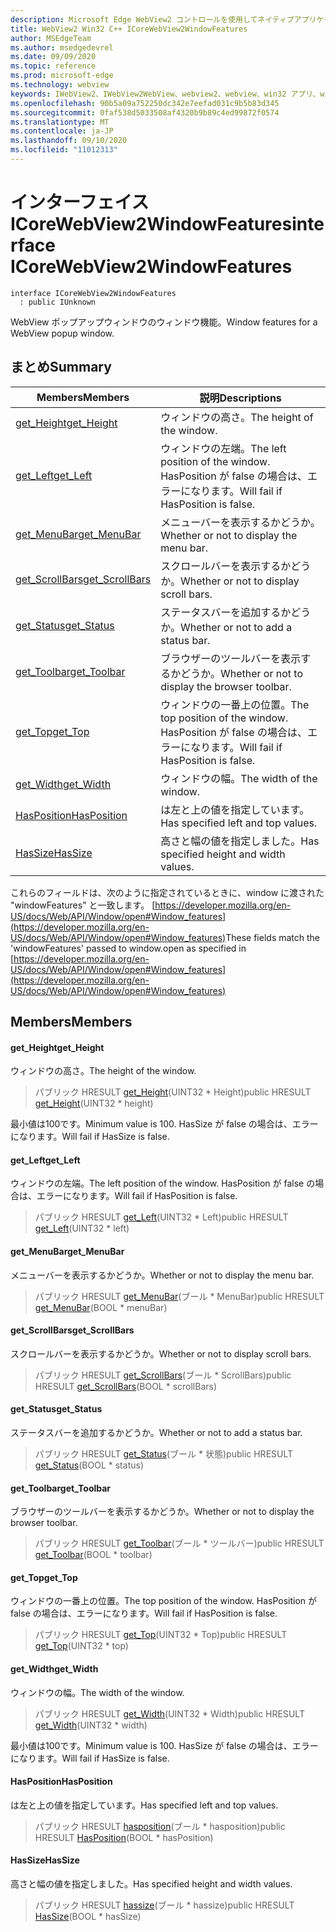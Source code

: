 ```yaml
---
description: Microsoft Edge WebView2 コントロールを使用してネイティブアプリケーションに web 技術 (HTML、CSS、JavaScript) を埋め込む
title: WebView2 Win32 C++ ICoreWebView2WindowFeatures
author: MSEdgeTeam
ms.author: msedgedevrel
ms.date: 09/09/2020
ms.topic: reference
ms.prod: microsoft-edge
ms.technology: webview
keywords: IWebView2、IWebView2WebView、webview2、webview、win32 アプリ、win32、edge、ICoreWebView2、ICoreWebView2Controller、browser control、edge html、ICoreWebView2WindowFeatures
ms.openlocfilehash: 90b5a09a752250dc342e7eefad031c9b5b83d345
ms.sourcegitcommit: 0faf538d5033508af4320b9b89c4ed99872f0574
ms.translationtype: MT
ms.contentlocale: ja-JP
ms.lasthandoff: 09/10/2020
ms.locfileid: "11012313"
---
```

# <span data-ttu-id="48964-104">インターフェイス ICoreWebView2WindowFeatures</span><span class="sxs-lookup"><span data-stu-id="48964-104">interface ICoreWebView2WindowFeatures</span></span> 

```
interface ICoreWebView2WindowFeatures
  : public IUnknown
```

<span data-ttu-id="48964-105">WebView ポップアップウィンドウのウィンドウ機能。</span><span class="sxs-lookup"><span data-stu-id="48964-105">Window features for a WebView popup window.</span></span>

## <span data-ttu-id="48964-106">まとめ</span><span class="sxs-lookup"><span data-stu-id="48964-106">Summary</span></span>

 <span data-ttu-id="48964-107">Members</span><span class="sxs-lookup"><span data-stu-id="48964-107">Members</span></span>                        | <span data-ttu-id="48964-108">説明</span><span class="sxs-lookup"><span data-stu-id="48964-108">Descriptions</span></span>
--------------------------------|---------------------------------------------
[<span data-ttu-id="48964-109">get_Height</span><span class="sxs-lookup"><span data-stu-id="48964-109">get_Height</span></span>](#get_height) | <span data-ttu-id="48964-110">ウィンドウの高さ。</span><span class="sxs-lookup"><span data-stu-id="48964-110">The height of the window.</span></span>
[<span data-ttu-id="48964-111">get_Left</span><span class="sxs-lookup"><span data-stu-id="48964-111">get_Left</span></span>](#get_left) | <span data-ttu-id="48964-112">ウィンドウの左端。</span><span class="sxs-lookup"><span data-stu-id="48964-112">The left position of the window.</span></span> <span data-ttu-id="48964-113">HasPosition が false の場合は、エラーになります。</span><span class="sxs-lookup"><span data-stu-id="48964-113">Will fail if HasPosition is false.</span></span>
[<span data-ttu-id="48964-114">get_MenuBar</span><span class="sxs-lookup"><span data-stu-id="48964-114">get_MenuBar</span></span>](#get_menubar) | <span data-ttu-id="48964-115">メニューバーを表示するかどうか。</span><span class="sxs-lookup"><span data-stu-id="48964-115">Whether or not to display the menu bar.</span></span>
[<span data-ttu-id="48964-116">get_ScrollBars</span><span class="sxs-lookup"><span data-stu-id="48964-116">get_ScrollBars</span></span>](#get_scrollbars) | <span data-ttu-id="48964-117">スクロールバーを表示するかどうか。</span><span class="sxs-lookup"><span data-stu-id="48964-117">Whether or not to display scroll bars.</span></span>
[<span data-ttu-id="48964-118">get_Status</span><span class="sxs-lookup"><span data-stu-id="48964-118">get_Status</span></span>](#get_status) | <span data-ttu-id="48964-119">ステータスバーを追加するかどうか。</span><span class="sxs-lookup"><span data-stu-id="48964-119">Whether or not to add a status bar.</span></span>
[<span data-ttu-id="48964-120">get_Toolbar</span><span class="sxs-lookup"><span data-stu-id="48964-120">get_Toolbar</span></span>](#get_toolbar) | <span data-ttu-id="48964-121">ブラウザーのツールバーを表示するかどうか。</span><span class="sxs-lookup"><span data-stu-id="48964-121">Whether or not to display the browser toolbar.</span></span>
[<span data-ttu-id="48964-122">get_Top</span><span class="sxs-lookup"><span data-stu-id="48964-122">get_Top</span></span>](#get_top) | <span data-ttu-id="48964-123">ウィンドウの一番上の位置。</span><span class="sxs-lookup"><span data-stu-id="48964-123">The top position of the window.</span></span> <span data-ttu-id="48964-124">HasPosition が false の場合は、エラーになります。</span><span class="sxs-lookup"><span data-stu-id="48964-124">Will fail if HasPosition is false.</span></span>
[<span data-ttu-id="48964-125">get_Width</span><span class="sxs-lookup"><span data-stu-id="48964-125">get_Width</span></span>](#get_width) | <span data-ttu-id="48964-126">ウィンドウの幅。</span><span class="sxs-lookup"><span data-stu-id="48964-126">The width of the window.</span></span>
[<span data-ttu-id="48964-127">HasPosition</span><span class="sxs-lookup"><span data-stu-id="48964-127">HasPosition</span></span>](#hasposition) | <span data-ttu-id="48964-128">は左と上の値を指定しています。</span><span class="sxs-lookup"><span data-stu-id="48964-128">Has specified left and top values.</span></span>
[<span data-ttu-id="48964-129">HasSize</span><span class="sxs-lookup"><span data-stu-id="48964-129">HasSize</span></span>](#hassize) | <span data-ttu-id="48964-130">高さと幅の値を指定しました。</span><span class="sxs-lookup"><span data-stu-id="48964-130">Has specified height and width values.</span></span>

<span data-ttu-id="48964-131">これらのフィールドは、次のように指定されているときに、window に渡された "windowFeatures" と一致します。 [https://developer.mozilla.org/en-US/docs/Web/API/Window/open#Window_features](https://developer.mozilla.org/en-US/docs/Web/API/Window/open#Window_features)</span><span class="sxs-lookup"><span data-stu-id="48964-131">These fields match the 'windowFeatures' passed to window.open as specified in [https://developer.mozilla.org/en-US/docs/Web/API/Window/open#Window_features](https://developer.mozilla.org/en-US/docs/Web/API/Window/open#Window_features)</span></span>

## <span data-ttu-id="48964-132">Members</span><span class="sxs-lookup"><span data-stu-id="48964-132">Members</span></span>

#### <span data-ttu-id="48964-133">get_Height</span><span class="sxs-lookup"><span data-stu-id="48964-133">get_Height</span></span> 

<span data-ttu-id="48964-134">ウィンドウの高さ。</span><span class="sxs-lookup"><span data-stu-id="48964-134">The height of the window.</span></span>

> <span data-ttu-id="48964-135">パブリック HRESULT [get_Height](#get_height)(UINT32 \* Height)</span><span class="sxs-lookup"><span data-stu-id="48964-135">public HRESULT [get_Height](#get_height)(UINT32 \* height)</span></span>

<span data-ttu-id="48964-136">最小値は100です。</span><span class="sxs-lookup"><span data-stu-id="48964-136">Minimum value is 100.</span></span> <span data-ttu-id="48964-137">HasSize が false の場合は、エラーになります。</span><span class="sxs-lookup"><span data-stu-id="48964-137">Will fail if HasSize is false.</span></span>

#### <span data-ttu-id="48964-138">get_Left</span><span class="sxs-lookup"><span data-stu-id="48964-138">get_Left</span></span> 

<span data-ttu-id="48964-139">ウィンドウの左端。</span><span class="sxs-lookup"><span data-stu-id="48964-139">The left position of the window.</span></span> <span data-ttu-id="48964-140">HasPosition が false の場合は、エラーになります。</span><span class="sxs-lookup"><span data-stu-id="48964-140">Will fail if HasPosition is false.</span></span>

> <span data-ttu-id="48964-141">パブリック HRESULT [get_Left](#get_left)(UINT32 \* Left)</span><span class="sxs-lookup"><span data-stu-id="48964-141">public HRESULT [get_Left](#get_left)(UINT32 \* left)</span></span>

#### <span data-ttu-id="48964-142">get_MenuBar</span><span class="sxs-lookup"><span data-stu-id="48964-142">get_MenuBar</span></span> 

<span data-ttu-id="48964-143">メニューバーを表示するかどうか。</span><span class="sxs-lookup"><span data-stu-id="48964-143">Whether or not to display the menu bar.</span></span>

> <span data-ttu-id="48964-144">パブリック HRESULT [get_MenuBar](#get_menubar)(ブール \* MenuBar)</span><span class="sxs-lookup"><span data-stu-id="48964-144">public HRESULT [get_MenuBar](#get_menubar)(BOOL \* menuBar)</span></span>

#### <span data-ttu-id="48964-145">get_ScrollBars</span><span class="sxs-lookup"><span data-stu-id="48964-145">get_ScrollBars</span></span> 

<span data-ttu-id="48964-146">スクロールバーを表示するかどうか。</span><span class="sxs-lookup"><span data-stu-id="48964-146">Whether or not to display scroll bars.</span></span>

> <span data-ttu-id="48964-147">パブリック HRESULT [get_ScrollBars](#get_scrollbars)(ブール \* ScrollBars)</span><span class="sxs-lookup"><span data-stu-id="48964-147">public HRESULT [get_ScrollBars](#get_scrollbars)(BOOL \* scrollBars)</span></span>

#### <span data-ttu-id="48964-148">get_Status</span><span class="sxs-lookup"><span data-stu-id="48964-148">get_Status</span></span> 

<span data-ttu-id="48964-149">ステータスバーを追加するかどうか。</span><span class="sxs-lookup"><span data-stu-id="48964-149">Whether or not to add a status bar.</span></span>

> <span data-ttu-id="48964-150">パブリック HRESULT [get_Status](#get_status)(ブール \* 状態)</span><span class="sxs-lookup"><span data-stu-id="48964-150">public HRESULT [get_Status](#get_status)(BOOL \* status)</span></span>

#### <span data-ttu-id="48964-151">get_Toolbar</span><span class="sxs-lookup"><span data-stu-id="48964-151">get_Toolbar</span></span> 

<span data-ttu-id="48964-152">ブラウザーのツールバーを表示するかどうか。</span><span class="sxs-lookup"><span data-stu-id="48964-152">Whether or not to display the browser toolbar.</span></span>

> <span data-ttu-id="48964-153">パブリック HRESULT [get_Toolbar](#get_toolbar)(ブール \* ツールバー)</span><span class="sxs-lookup"><span data-stu-id="48964-153">public HRESULT [get_Toolbar](#get_toolbar)(BOOL \* toolbar)</span></span>

#### <span data-ttu-id="48964-154">get_Top</span><span class="sxs-lookup"><span data-stu-id="48964-154">get_Top</span></span> 

<span data-ttu-id="48964-155">ウィンドウの一番上の位置。</span><span class="sxs-lookup"><span data-stu-id="48964-155">The top position of the window.</span></span> <span data-ttu-id="48964-156">HasPosition が false の場合は、エラーになります。</span><span class="sxs-lookup"><span data-stu-id="48964-156">Will fail if HasPosition is false.</span></span>

> <span data-ttu-id="48964-157">パブリック HRESULT [get_Top](#get_top)(UINT32 \* Top)</span><span class="sxs-lookup"><span data-stu-id="48964-157">public HRESULT [get_Top](#get_top)(UINT32 \* top)</span></span>

#### <span data-ttu-id="48964-158">get_Width</span><span class="sxs-lookup"><span data-stu-id="48964-158">get_Width</span></span> 

<span data-ttu-id="48964-159">ウィンドウの幅。</span><span class="sxs-lookup"><span data-stu-id="48964-159">The width of the window.</span></span>

> <span data-ttu-id="48964-160">パブリック HRESULT [get_Width](#get_width)(UINT32 \* Width)</span><span class="sxs-lookup"><span data-stu-id="48964-160">public HRESULT [get_Width](#get_width)(UINT32 \* width)</span></span>

<span data-ttu-id="48964-161">最小値は100です。</span><span class="sxs-lookup"><span data-stu-id="48964-161">Minimum value is 100.</span></span> <span data-ttu-id="48964-162">HasSize が false の場合は、エラーになります。</span><span class="sxs-lookup"><span data-stu-id="48964-162">Will fail if HasSize is false.</span></span>

#### <span data-ttu-id="48964-163">HasPosition</span><span class="sxs-lookup"><span data-stu-id="48964-163">HasPosition</span></span> 

<span data-ttu-id="48964-164">は左と上の値を指定しています。</span><span class="sxs-lookup"><span data-stu-id="48964-164">Has specified left and top values.</span></span>

> <span data-ttu-id="48964-165">パブリック HRESULT [hasposition](#hasposition)(ブール \* hasposition)</span><span class="sxs-lookup"><span data-stu-id="48964-165">public HRESULT [HasPosition](#hasposition)(BOOL \* hasPosition)</span></span>

#### <span data-ttu-id="48964-166">HasSize</span><span class="sxs-lookup"><span data-stu-id="48964-166">HasSize</span></span> 

<span data-ttu-id="48964-167">高さと幅の値を指定しました。</span><span class="sxs-lookup"><span data-stu-id="48964-167">Has specified height and width values.</span></span>

> <span data-ttu-id="48964-168">パブリック HRESULT [hassize](#hassize)(ブール \* hassize)</span><span class="sxs-lookup"><span data-stu-id="48964-168">public HRESULT [HasSize](#hassize)(BOOL \* hasSize)</span></span>

